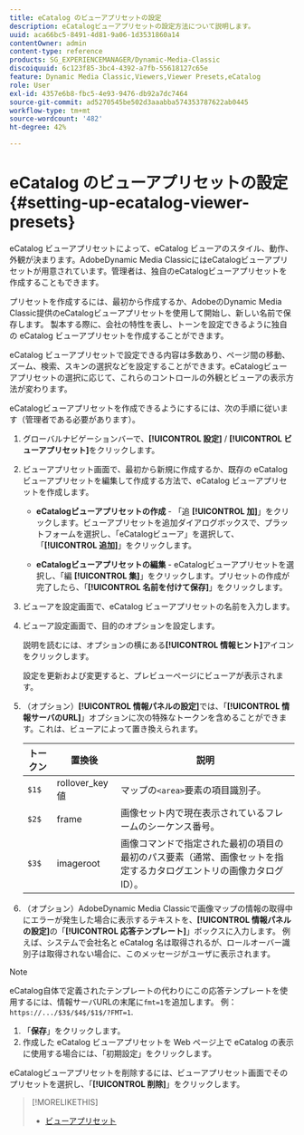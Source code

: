 ```yaml
---
title: eCatalog のビューアプリセットの設定
description: eCatalogビューアプリセットの設定方法について説明します。
uuid: aca66bc5-8491-4d81-9a06-1d3531860a14
contentOwner: admin
content-type: reference
products: SG_EXPERIENCEMANAGER/Dynamic-Media-Classic
discoiquuid: 6c123f85-3bc4-4392-a7fb-55618127c65e
feature: Dynamic Media Classic,Viewers,Viewer Presets,eCatalog
role: User
exl-id: 4357e6b8-fbc5-4e93-9476-db92a7dc7464
source-git-commit: ad5270545be502d3aaabba574353787622ab0445
workflow-type: tm+mt
source-wordcount: '482'
ht-degree: 42%

---
```


# eCatalog のビューアプリセットの設定{#setting-up-ecatalog-viewer-presets}

eCatalog ビューアプリセットによって、eCatalog ビューアのスタイル、動作、外観が決まります。AdobeDynamic Media ClassicにはeCatalogビューアプリセットが用意されています。管理者は、独自のeCatalogビューアプリセットを作成することもできます。

プリセットを作成するには、最初から作成するか、AdobeのDynamic Media Classic提供のeCatalogビューアプリセットを使用して開始し、新しい名前で保存します。 製本する際に、会社の特性を表し、トーンを設定できるように独自の eCatalog ビューアプリセットを作成することができます。

eCatalog ビューアプリセットで設定できる内容は多数あり、ページ間の移動、ズーム、検索、スキンの選択などを設定することができます。eCatalogビューアプリセットの選択に応じて、これらのコントロールの外観とビューアの表示方法が変わります。

eCatalogビューアプリセットを作成できるようにするには、次の手順に従います（管理者である必要があります）。

1. グローバルナビゲーションバーで、**[!UICONTROL 設定]** / **[!UICONTROL ビューアプリセット]**&#x200B;をクリックします。
1. ビューアプリセット画面で、最初から新規に作成するか、既存の eCatalog ビューアプリセットを編集して作成する方法で、eCatalog ビューアプリセットを作成します。

   * **eCatalogビューアプリセットの作成**  - 「追 **[!UICONTROL 加]**」をクリックします。ビューアプリセットを追加ダイアログボックスで、プラットフォームを選択し、「eCatalogビューア」を選択して、「**[!UICONTROL 追加]**」をクリックします。

   * **eCatalogビューアプリセットの編集**  - eCatalogビューアプリセットを選択し、「編 **[!UICONTROL 集]**」をクリックします。プリセットの作成が完了したら、「**[!UICONTROL 名前を付けて保存]**」をクリックします。

1. ビューアを設定画面で、eCatalog ビューアプリセットの名前を入力します。
1. ビューア設定画面で、目的のオプションを設定します。

   説明を読むには、オプションの横にある&#x200B;**[!UICONTROL 情報ヒント]**&#x200B;アイコンをクリックします。

   設定を更新および変更すると、プレビューページにビューアが表示されます。

1. （オプション）**[!UICONTROL 情報パネルの設定]**&#x200B;では、「**[!UICONTROL 情報サーバのURL]**」オプションに次の特殊なトークンを含めることができます。これは、ビューアによって置き換えられます。

   | トークン | 置換後 | 説明 |
   |--- |--- |--- |
   | `$1$` | rollover_key 値 | マップの`<area>`要素の項目識別子。 |
   | `$2$` | frame | 画像セット内で現在表示されているフレームのシーケンス番号。 |
   | `$3$` | imageroot | 画像コマンドで指定された最初の項目の最初のパス要素（通常、画像セットを指定するカタログエントリの画像カタログ ID）。 |

1. （オプション）AdobeDynamic Media Classicで画像マップの情報の取得中にエラーが発生した場合に表示するテキストを、**[!UICONTROL 情報パネルの設定]**&#x200B;の「**[!UICONTROL 応答テンプレート]**」ボックスに入力します。 例えば、システムで会社名と eCatalog 名は取得されるが、ロールオーバー識別子は取得されない場合に、このメッセージがユーザに表示されます。

>[!NOTE]
>
>eCatalog自体で定義されたテンプレートの代わりにこの応答テンプレートを使用するには、情報サーバURLの末尾に`fmt=1`を追加します。 例：`https://.../$3$/$4$/$1$/?FMT=1`.

1. 「**保存**」をクリックします。
1. 作成した eCatalog ビューアプリセットを Web ページ上で eCatalog の表示に使用する場合には、「初期設定」をクリックします。

eCatalogビューアプリセットを削除するには、ビューアプリセット画面でそのプリセットを選択し、「**[!UICONTROL 削除]**」をクリックします。

>[!MORELIKETHIS]
>
>* [ビューアプリセット](application-setup.md#viewer_presets)

